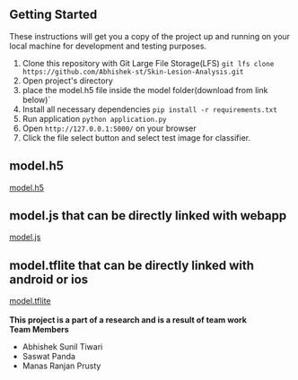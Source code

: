 
## Getting Started
These instructions will get you a copy of the project up and running on your local machine for development and testing purposes.
1. Clone this repository with Git Large File Storage(LFS) `git lfs clone https://github.com/Abhishek-st/Skin-Lesion-Analysis.git`
2. Open project's directory
3. place the model.h5 file inside the model folder(download from link below)`
4. Install all necessary dependencies `pip install -r requirements.txt`
5. Run application `python application.py`
6. Open `http://127.0.0.1:5000/` on your browser
7. Click the file select button and select test image for classifier.

<h2>model.h5</h2>
<a href="https://drive.google.com/file/d/1ZIKZMjvVFL7h8Y04vFBHyIxUnB4kdkLr/view?usp=sharing">model.h5</a>
<br>
<h2>model.js that can be directly linked with webapp</h2>
<a href="https://drive.google.com/file/d/16V3wU2MAUu45RdJMuRlGJNagt5epnIku/view?usp=sharing">model.js</a>
<br>
<h2>model.tflite that can be directly linked with android or ios</h2>
<a href="https://drive.google.com/file/d/16X8TfBDutfI6peqfFKAigsdF7_8aVHqp/view?usp=sharing">model.tflite</a>
<br>

<br>
<b>This project is a part of a research and is a result of team work</b>
<br><strong>Team Members</strong>
<ul>
  <li>Abhishek Sunil Tiwari</li>
  <li>Saswat Panda</li>
  <li>Manas Ranjan Prusty</li>
 </ul>
